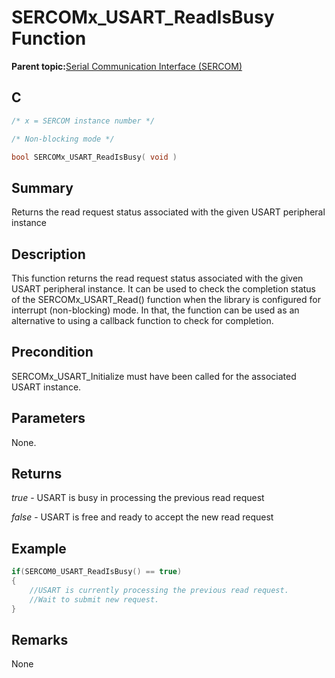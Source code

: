 # SERCOMx\_USART\_ReadIsBusy Function

**Parent topic:**[Serial Communication Interface \(SERCOM\)](GUID-76AE7205-E3EF-4EE6-AC28-5153E3565982.md)

## C

```c
/* x = SERCOM instance number */

/* Non-blocking mode */

bool SERCOMx_USART_ReadIsBusy( void )
```

## Summary

Returns the read request status associated with the given USART peripheral instance

## Description

This function returns the read request status associated with the given USART peripheral instance. It can be used to check the completion status of the SERCOMx\_USART\_Read\(\) function when the library is configured for interrupt \(non-blocking\) mode. In that, the function can be used as an alternative to using a callback function to check for completion.

## Precondition

SERCOMx\_USART\_Initialize must have been called for the associated USART instance.

## Parameters

None.

## Returns

*true* - USART is busy in processing the previous read request

*false* - USART is free and ready to accept the new read request

## Example

```c
if(SERCOM0_USART_ReadIsBusy() == true)
{
    //USART is currently processing the previous read request.
    //Wait to submit new request.
}

```

## Remarks

None

